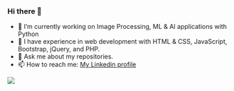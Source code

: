 ### Hi there 👋
<!--
**burakongoren/burakongoren** is a ✨ _special_ ✨ repository because its `README.md` (this file) appears on your GitHub profile.
Here are some ideas to get you started:
-->
- 🌱 I’m currently working on Image Processing, ML & AI applications with Python
- 🔭 I have experience in web development with HTML & CSS, JavaScript, Bootstrap, jQuery, and PHP.
- 💬 Ask me about my repositories.
- 📫 How to reach me: <a href="https://www.linkedin.com/in/burakongoren/">My Linkedin profile</a>


<img src="https://github-readme-stats.vercel.app/api?username=burakongoren&&show_icons=true&title_color=ffffff&icon_color=bb2acf&text_color=daf7dc&bg_color=151515">
